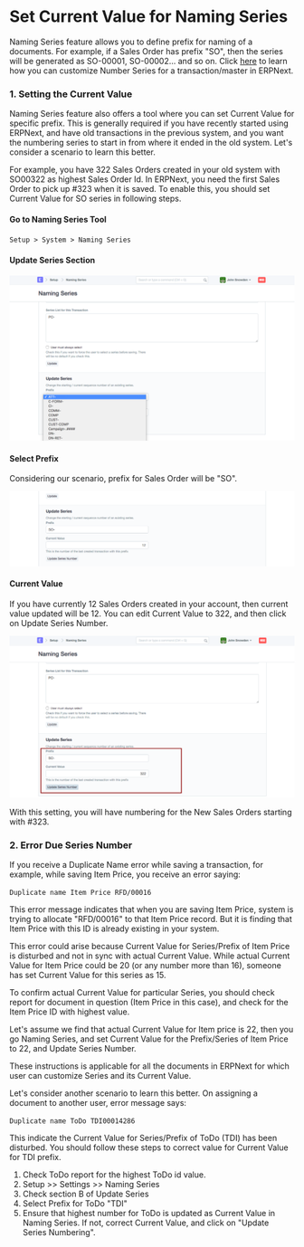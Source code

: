 
# Set Current Value for Naming Series


Naming Series feature allows you to define prefix for naming of a documents. For example, if a Sales Order has prefix "SO", then the series will be generated as SO-00001, SO-00002... and so on. Click [here](/docs/en/setting-up/settings/naming-series.html) to learn how you can customize Number Series for a transaction/master in ERPNext.


### 1. Setting the Current Value


Naming Series feature also offers a tool where you can set Current Value for specific prefix. This is generally required if you have recently started using ERPNext, and have old transactions in the previous system, and you want the numbering series to start in from where it ended in the old system. Let's consider a scenario to learn this better.


For example, you have 322 Sales Orders created in your old system with SO00322 as highest Sales Order Id. In ERPNext, you need the first Sales Order to pick up #323 when it is saved. To enable this, you should set Current Value for SO series in following steps.


#### Go to Naming Series Tool


`Setup > System > Naming Series`


#### Update Series Section


![Update Series Section](/files/current-no-1.png)


#### Select Prefix


Considering our scenario, prefix for Sales Order will be "SO".


![Series Prefix](/files/current-no-2.png)


#### Current Value


If you have currently 12 Sales Orders created in your account, then current value updated will be 12. You can edit Current Value to 322, and then click on Update Series Number.


![Series Current Value](/files/current-no-3.png)


With this setting, you will have numbering for the New Sales Orders starting with #323.


### 2. Error Due Series Number


If you receive a Duplicate Name error while saving a transaction, for example, while saving Item Price, you receive an error saying:


`Duplicate name Item Price RFD/00016`


This error message indicates that when you are saving Item Price, system is trying to allocate "RFD/00016" to that Item Price record. But it is finding that Item Price with this ID is already existing in your system.


This error could arise because Current Value for Series/Prefix of Item Price is disturbed and not in sync with actual Current Value. While actual Current Value for Item Price could be 20 (or any number more than 16), someone has set Current Value for this series as 15.


To confirm actual Current Value for particular Series, you should check report for document in question (Item Price in this case), and check for the Item Price ID with highest value.


Let's assume we find that actual Current Value for Item price is 22, then you go Naming Series, and set Current Value for the Prefix/Series of Item Price to 22, and Update Series Number.


These instructions is applicable for all the documents in ERPNext for which user can customize Series and its Current Value.


Let's consider another scenario to learn this better. On assigning a document to another user, error message says:


`Duplicate name ToDo TDI00014286`


This indicate the Current Value for Series/Prefix of ToDo (TDI) has been disturbed. You should follow these steps to correct value for Current Value for TDI prefix.


1. Check ToDo report for the highest ToDo id value.
2. Setup >> Settings >> Naming Series
3. Check section B of Update Series
4. Select Prefix for ToDo "TDI"
5. Ensure that highest number for ToDo is updated as Current Value in Naming Series. If not, correct Current Value, and click on "Update Series Numbering".



